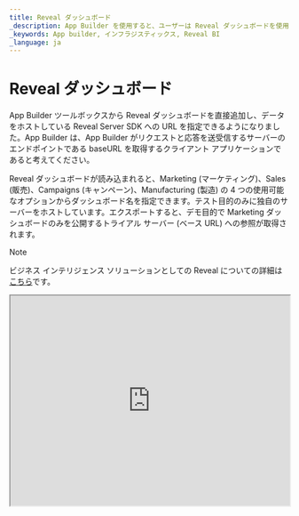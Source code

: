 ```yaml
---
title: Reveal ダッシュボード
_description: App Builder を使用すると、ユーザーは Reveal ダッシュボードを使用してデータを視覚化し、データ分析を行うことができます。
_keywords: App builder, インフラジスティックス, Reveal BI
_language: ja
---
```


# Reveal ダッシュボード
App Builder ツールボックスから Reveal ダッシュボードを直接追加し、データをホストしている Reveal Server SDK への URL を指定できるようになりました。App Builder は、App Builder がリクエストと応答を送受信するサーバーのエンドポイントである baseURL を取得するクライアント アプリケーションであると考えてください。

Reveal ダッシュボードが読み込まれると、Marketing (マーケティング)、Sales (販売)、Campaigns (キャンペーン)、Manufacturing (製造) の 4 つの使用可能なオプションからダッシュボード名を指定できます。テスト目的のみに独自のサーバーをホストしています。エクスポートすると、デモ目的で Marketing ダッシュボードのみを公開するトライアル サーバー (ベース URL) への参照が取得されます。

> [!NOTE]
> ビジネス インテリジェンス ソリューションとしての Reveal についての詳細は[こちら](https://help.revealbi.io/web/overview/)です。

<iframe id="frame" style="aspect-ratio: 4/3; width: 100%;" src="https://appbuilder.indigo.design/app/wrwn5yv0tcjg/preview"/>

## 既知の問題と制限
- ビューごとに 1 つのベース URL バインディングのみがサポートされます。2 つ以上の Reveal ダッシュボードが App Builder ビューに追加される場合、それらは同じベース URL を使用する必要があります。
- スペースを含むフォントでカスタム テーマを使用しても、可視化内のテキストには影響しません。
- アプリケーションのプレビュー:
  - 表示スケールが 100% と異なる場合のビューのサイズ変更の問題、垂直/水平スクロールバーで顕著になります。**回避策:** ラッピング (親) Reveal  ダッシュボードのパディングを設定します。リビール ダッシュボードが配置されるステップ コンテナーのパディングを使用した[例](https://appbuilder.indigo.design/app/wrwn5yv0tcjg/preview)。
  - App Builder プレビューでダッシュボードを編集すると、サーバーから予期しないエラー (*Unexpected error - Quill is not defined*) が発生する可能性があります。 
- コードのエクスポート時:
  - ダッシュボード要素を操作して展開または縮小するときに、サイズ変更の問題が発生する可能性があります。Reveal プレースホルダーは、ブラウザー ウィンドウ全体のサイズが変更されたときに適切にサイズ変更されますが、内部要素のサイズ変更の場合はそうではありません。